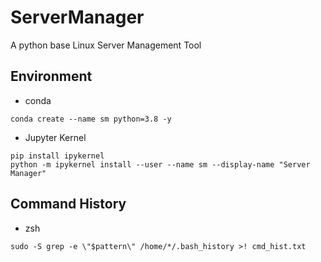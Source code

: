 # ServerManager
A python base Linux Server Management Tool

## Environment
- conda
```
conda create --name sm python=3.8 -y
```
- Jupyter Kernel
```
pip install ipykernel
python -m ipykernel install --user --name sm --display-name "Server Manager"
```

## Command History
- zsh
```
sudo -S grep -e \"$pattern\" /home/*/.bash_history >! cmd_hist.txt
```